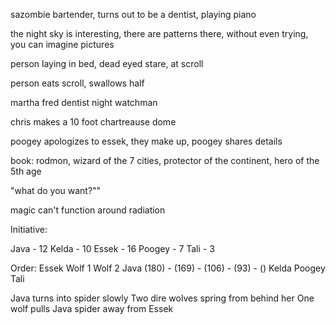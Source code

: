  sazombie bartender, turns out to be a dentist, playing piano

the night sky is interesting, there are patterns there, without even trying, you can imagine pictures

person laying in bed, dead eyed stare, at scroll

person eats scroll, swallows half

martha
fred
dentist
night watchman

chris makes a 10 foot chartreause dome

poogey apologizes to essek, they make up, poogey shares details

book: rodmon, wizard of the 7 cities, protector of the continent, hero of the 5th age

"what do you want?""

magic can't function around radiation

Initiative:

Java - 12
Kelda - 10
Essek - 16
Poogey - 7
Tali - 3

Order:
Essek
Wolf 1
Wolf 2
Java (180) - (169) - (106) - (93) - ()
Kelda
Poogey
Tali

Java turns into spider slowly
Two dire wolves spring from behind her
One wolf pulls Java spider away from Essek
